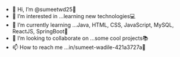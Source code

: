 - 👋 Hi, I’m @sumeetwd25:ninja:
- 👀 I’m interested in ...learning new technologies:computer:
- 🌱 I’m currently learning ...Java, HTML, CSS, JavaScript, MySQL, ReactJS, SpringBoot:rocket:
- 💞️ I’m looking to collaborate on ...some cool projects:books:
- 📫 How to reach me ...in/sumeet-wadile-421a3727a:email:

<!---
sumeetwd25/sumeetwd25 is a ✨ special ✨ repository because its `README.md` (this file) appears on your GitHub profile.
You can click the Preview link to take a look at your changes.
--->
